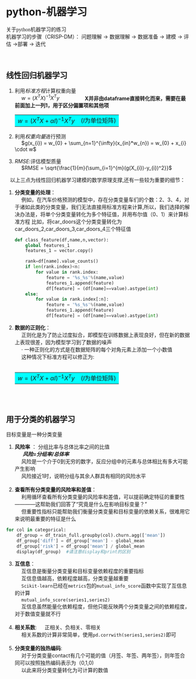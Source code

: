 # python-机器学习
<font face="仿宋"> 关于python机器学习的练习 </font>  
机器学习的步骤（CRISP-DM）：
问题理解 $\longrightarrow$ 数据理解 $\longrightarrow$ 数据准备 $\longrightarrow$ 建模 $\longrightarrow$ 评估 $\longrightarrow$部署 $\longrightarrow$ 迭代

 &ensp;     
                
## 线性回归机器学习 

1. 利用*标准方程*计算权重向量  
   &emsp; $w = (X^{T}X)^{-1}X^{T}y$            &ensp; &ensp; &ensp; &ensp; &ensp; &ensp; **X并非由dataframe直接转化而来，需要在最前面加上一列1，用于区分偏置项和其他项**
&emsp; <table><tr><td bgcolor=cyan> $w = (X^{T}X+\alpha I)^{-1}X^{T}y$ &ensp; ($I$为单位矩阵) </td></tr></table>
     
2. 利用*权重向量*进行预测  
   &emsp; $g(x_{i}) = w_{0} + \sum_{n=1}^{\infty}(x_{in}*w_{n}) = w_{0} + x_{i} \cdot w$ 
    
3. *RMSE*:评估模型质量  
   &emsp; $RMSE = \sqrt{\frac{1}{m}{\sum_{i=1}^{m}(g(X_{i})-y_{i})^2}}$
  
&ensp; 以上三点为线性回归机器学习建模的数学原理支撑,还有一些较为重要的细节：
1. **分类变量的处理**：  
   &emsp; 例如，在汽车价格预测的模型中，存在分类变量车们的个数：2、3、4，对于诸如此类的分类变量，我们无法直接用标准方程来计算,所以，我们选择的解决办法是，将单个分类变量转化为多个特征值，并用布尔值（0、1）来计算标准方程
   比如，将car_doors这个分类变量转化为car_doors_2,car_doors_3,car_doors_4三个特征值
   ```python
   def class_feature(df,name,n,vector):
       global features_1
       features_1 = vector.copy()

       rank=df[name].value_counts()
       if len(rank.index)<n:
           for value in rank.index:
               feature = '%s_%s'%(name,value)
               features_1.append(feature)
               df[feature] = (df[name]==value).astype(int)
       else:
           for value in rank.index[:n]:
               feature = '%s_%s'%(name,value)
               features_1.append(feature)
               df[feature] = (df[name]==value).astype(int)
   ```  
3. **数据的正则化**：   
   &emsp; 正则化是为了防止过度拟合，即模型在训练数据上表现良好，但在新的数据上表现很差，因为模型学习到了数据的噪声  
   &emsp; · 一种正则化的方式是在数据矩阵的每个对角元素上添加一个小数值  
   &emsp; 这种情况下标准方程可以修正为:   
&ensp; &emsp;  <table><tr><td bgcolor=cyan> $w = (X^{T}X+\alpha I)^{-1}X^{T}y$ &ensp; ($I$为单位矩阵) </td></tr></table>
         
&ensp;     
&ensp;        
                   
## 用于分类的机器学习  
 目标变量是一种分类变量
   
1. **风险率** ： 分组比率与总体比率之间的比值   
   &ensp;  &ensp; ***风险=分组率/总体率***    
   &emsp; 风险是一个介于0到无穷的数字，反应分组中的元素与总体相比有多大可能产生影响    
   &emsp; 风险接近1时，说明分组与其余人群具有相同的风险水平  
 &emsp;  
2. **查看所有分类变量的风险率和差值**：         
   &emsp; 利用循环查看所有分类变量的风险率和差值，可以提前确定特征的重要性————这帮助我们回答了“究竟是什么在影响目标变量？”     
   &emsp; 但重要性指标只能帮助我们衡量分类变量和目标变量的依赖关系，很难用它来说明最重要的特征是什么                 
  ```python
  for col in categorical:   
      df_group = df_train_full.groupby(col).churn.agg(['mean'])     
      df_group['diff'] = df_group['mean'] - global_mean       
      df_group['risk'] = df_group['mean'] / global_mean     
      display(df_group)  #请注意display和print的区别       
```    
3. **互信息**：       
   &emsp; 互信息是衡量分类变量和目标变量依赖程度的重要指标  
   &emsp; 互信息值越高，依赖程度越高，分类变量越重要   
   &emsp; `Scikit-learn`已经在`metrics`包的`mutual_info_score`函数中实现了互信息的计算    
   &emsp; `mutual_info_score(series1,series2)`    
   &emsp; 互信息虽然能量化依赖程度，但他只能反映两个分类变量之间的依赖程度，对于数值变量就不行    
  &emsp;            
4. **相关系数**:
   &emsp; 正相关、负相关、零相关    
   &emsp; 相关系数的计算非常简单，使用`pd.corrwith(series1,series2)`即可    
   &emsp;          
5. **分类变量的独热编码**:        
   &emsp; 对于分类变量contact有几个可能的值（月签、年签、两年签），则年签合同可以按照独热编码表示为（0,1,0)         
   &emsp; 以此来将分类变量转化为可计算的数值
   
